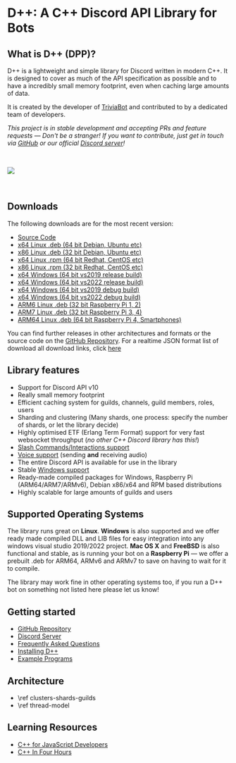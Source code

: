 # D++: A C++ Discord API Library for Bots

## What is D++ (DPP)?

D++ is a lightweight and simple library for Discord written in modern C++. It is designed to cover as much of the API specification as possible and to have a incredibly small memory footprint, even when caching large amounts of data.

It is created by the developer of [TriviaBot](https://triviabot.co.uk) and contributed to by a dedicated team of developers.

*This project is in stable development and accepting PRs and feature requests — Don't be a stranger! If you want to contribute, just get in touch via [GitHub](https://github.com/brainboxdotcc/DPP) or our official [Discord server](https://discord.gg/dpp)!*

<img src="code_editor.png" style="margin-top: 2rem; margin-bottom: 2rem"/><br />

## Downloads

The following downloads are for the most recent version:

* [Source Code](https://github.com/brainboxdotcc/DPP)
* [x64 Linux .deb (64 bit Debian, Ubuntu etc)](https://dl.dpp.dev/latest)
* [x86 Linux .deb (32 bit Debian, Ubuntu etc)](https://dl.dpp.dev/latest/linux-i386)
* [x64 Linux .rpm (64 bit Redhat, CentOS etc)](https://dl.dpp.dev/latest/linux-x64/rpm)
* [x86 Linux .rpm (32 bit Redhat, CentOS etc)](https://dl.dpp.dev/latest/linux-i386/rpm)
* [x64 Windows (64 bit vs2019 release build)](https://dl.dpp.dev/latest/win64-release-vs2019)
* [x64 Windows (64 bit vs2022 release build)](https://dl.dpp.dev/latest/win64-release-vs2022)
* [x64 Windows (64 bit vs2019 debug build)](https://dl.dpp.dev/latest/win64-debug-vs2019)
* [x64 Windows (64 bit vs2022 debug build)](https://dl.dpp.dev/latest/win64-debug-vs2022)
* [ARM6 Linux .deb (32 bit Raspberry Pi 1, 2)](https://dl.dpp.dev/latest/linux-rpi-arm6)
* [ARM7 Linux .deb (32 bit Raspberry Pi 3, 4)](https://dl.dpp.dev/latest/linux-rpi-arm7hf)
* [ARM64 Linux .deb (64 bit Raspberry Pi 4, Smartphones)](https://dl.dpp.dev/latest/linux-rpi-arm64)

You can find further releases in other architectures and formats or the source code on the [GitHub Repository](https://github.com/brainboxdotcc/DPP/releases). For a realtime JSON format list of download all download links, click [here](https://dl.dpp.dev/json)

## Library features

* Support for Discord API v10
* Really small memory footprint
* Efficient caching system for guilds, channels, guild members, roles, users
* Sharding and clustering (Many shards, one process: specify the number of shards, or let the library decide)
* Highly optimised ETF (Erlang Term Format) support for very fast websocket throughput (*no other C++ Discord library has this!*)
* [Slash Commands/Interactions support](https://dpp.dev/slashcommands.html)
* [Voice support](https://dpp.dev/soundboard.html) (sending **and** receiving audio)
* The entire Discord API is available for use in the library
* Stable [Windows support](https://dpp.dev/buildwindows.html)
* Ready-made compiled packages for Windows, Raspberry Pi (ARM64/ARM7/ARMv6), Debian x86/x64 and RPM based distributions
* Highly scalable for large amounts of guilds and users

## Supported Operating Systems

The library runs great on **Linux**. **Windows** is also supported and we offer ready made compiled DLL and LIB files for easy integration into any windows visual studio 2019/2022 project.
**Mac OS X** and **FreeBSD** is also functional and stable, as is running your bot on a **Raspberry Pi** — we offer a prebuilt .deb for ARM64, ARMv6 and ARMv7 to save on having to wait for it to compile.

The library may work fine in other operating systems too, if you run a D++ bot on something not listed here please let us know!

## Getting started
* [GitHub Repository](https://github.com/brainboxdotcc/DPP)
* [Discord Server](https://discord.gg/dpp)
* [Frequently Asked Questions](/md_docpages_01_frequently_asked_questions.html)
* [Installing D++](/md_docpages_01_installing.html)
* [Example Programs](/md_docpages_03_example_programs.html)

## Architecture
* \ref clusters-shards-guilds
* \ref thread-model

## Learning Resources
* [C++ for JavaScript Developers](https://pawelgrzybek.com/cpp-for-javascript-developers/)
* [C++ In Four Hours](https://www.youtube.com/watch?v=vLnPwxZdW4Y&vl=en)

